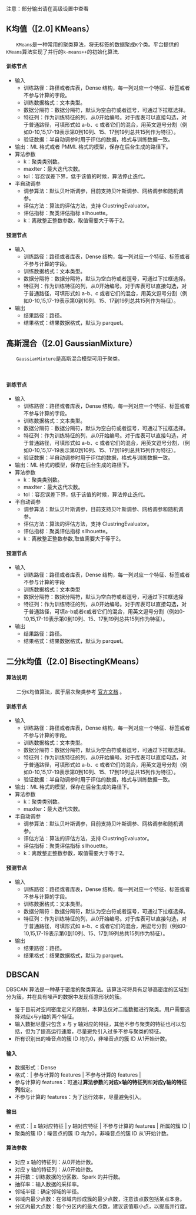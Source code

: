 注意：部分输出请在高级设置中查看

## K均值（[2.0] KMeans）

&nbsp;&nbsp;&nbsp;&nbsp;&nbsp;&nbsp;&nbsp;`KMeans`是一种常用的聚类算法，将无标签的数据聚成`K`个类。平台提供的`KMeans`算法实现了并行的`k-means++`的初始化算法.

#### 训练节点

- 输入
  - 训练路径：路径或者库表，Dense 结构，每一列对应一个特征、标签或者不参与计算的字段。
  - 训练数据格式：文本类型。
  - 数据分隔符：数据分隔符，默认为空白符或者逗号，可通过下拉框选择。
  - 特征列：作为训练特征的列，从0开始编号。对于库表可以直接勾选，对于普通路径，可填形式如 a-b、c 或者它们的混合，用英文逗号分割（例如0-10,15,17-19表示第0到10列、15、17到19列总共15列作为特征）。
  - 验证数据：半自动调参时用于评估的数据，格式与训练数据一致。
- 输出：ML 格式或者 PMML 格式的模型，保存在后台生成的路径下。
- 算法参数
  - k：聚类类别数。
  - maxIter：最大迭代次数。
  - tol：容忍误差下界，低于该值的时候，算法停止迭代。
- 半自动调参
  - 调参算法：默认贝叶斯调参，目前支持贝叶斯调参、网格调参和随机调参。
  - 评估方法：算法的评估方法，支持 ClustringEvaluator。
  - 评估指标：聚类评估指标 sllhouette。
  - k：离散整正整数参数，取值需要大于等于2。

#### 预测节点

- 输入
  - 训练路径：路径或者库表，Dense 结构，每一列对应一个特征、标签或者不参与计算的字段。
  - 训练数据格式：文本类型。
  - 数据分隔符：数据分隔符，默认为空白符或者逗号，可通过下拉框选择。
  - 特征列：作为训练特征的列，从0开始编号。对于库表可以直接勾选，对于普通路径，可填形式如 a-b、c 或者它们的混合，用英文逗号分割（例如0-10,15,17-19表示第0到10列、15、17到19列总共15列作为特征）。
- 输出
  - 结果路径：路径。
  - 结果格式：结果数据格式，默认为 parquet。

## 高斯混合（[2.0] GaussianMixture）

&nbsp;&nbsp;&nbsp;&nbsp;&nbsp;&nbsp;&nbsp;`GaussianMixture`是高斯混合模型可用于聚类。

​	

#### 训练节点

- 输入
  - 训练路径：路径或者库表，Dense 结构，每一列对应一个特征、标签或者不参与计算的字段。
  - 训练数据格式：文本类型。
  - 数据分隔符：数据分隔符，默认为空白符或者逗号，可通过下拉框选择。
  - 特征列：作为训练特征的列，从0开始编号。对于库表可以直接勾选，对于普通路径，可填形式如 a-b、c 或者它们的混合，用英文逗号分割，（例如0-10,15,17-19表示第0到10列、15、17到19列总共15列作为特征）。
  - 验证数据：半自动调参时用于评估的数据，格式与训练数据一致。
- 输出：ML 格式的模型，保存在后台生成的路径下。
- 算法参数
  - k：聚类类别数。
  - maxIter：最大迭代次数。
  - tol：容忍误差下界，低于该值的时候，算法停止迭代。
- 半自动调参
  - 调参算法：默认贝叶斯调参，目前支持贝叶斯调参、网格调参和随机调参。
  - 评估方法：算法的评估方法，支持 ClustringEvaluator。
  - 评估指标：聚类评估指标 sllhouette。
  - k：离散整正整数参数,取值需要大于等于2。

#### 预测节点

- 输入
  - 训练路径：路径或者库表，Dense 结构，每一列对应一个特征、标签或者不参与计算的字段
  - 训练数据格式：文本类型
  - 数据分隔符：数据分隔符，默认为空白符或者逗号，可通过下拉框选择
  - 特征列：作为训练特征的列，从0开始编号。对于库表可以直接勾选，对于普通路径，可填a-b或者c或者它们的混合，用英文逗号分割（例如0-10,15,17-19表示第0到10列、15、17到19列总共15列作为特征）。
- 输出
  - 结果路径：路径。 
  - 结果格式：结果数据格式，默认为 parquet。 

## 二分k均值（[2.0] BisectingKMeans）

#### 算法说明

&nbsp;&nbsp;&nbsp;&nbsp;&nbsp;&nbsp;&nbsp;二分`K`均值算法，属于层次聚类参考 [官方文档](http://citeseerx.ist.psu.edu/viewdoc/summary?doi=10.1.1.125.9225) 。

#### 训练节点

- 输入
  - 训练路径：路径或者库表，Dense 结构，每一列对应一个特征、标签或者不参与计算的字段。
  - 训练数据格式：文本类型。
  - 数据分隔符：数据分隔符，默认为空白符或者逗号，可通过下拉框选择。
  - 特征列：作为训练特征的列，从0开始编号。对于库表可以直接勾选，对于普通路径，可填形式如 a-b、c 或者它们的混合，用英文逗号分割（例如0-10,15,17-19表示第0到10列、15、17到19列总共15列作为特征）。
  - 验证数据：半自动调参时用于评估的数据，格式与训练数据一致。
- 输出：ML 格式的模型，保存在后台生成的路径下。
- 算法参数
  - k：聚类类别数。
  - maxIter：最大迭代次数。
- 半自动调参
  - 调参算法：默认贝叶斯调参，目前支持贝叶斯调参、网格调参和随机调参。
  - 评估方法：算法的评估方法，支持 ClustringEvaluator。
  - 评估指标：聚类评估指标 sllhouette。
  - k：离散整正整数参数，取值需要大于等于2。

#### 预测节点

- 输入
  - 训练路径：路径或者库表，Dense 结构，每一列对应一个特征、标签或者不参与计算的字段。
  - 训练数据格式：文本类型。
  - 数据分隔符：数据分隔符，默认为空白符或者逗号，可通过下拉框选择。
  - 特征列：作为训练特征的列，从0开始编号。对于库表可以直接勾选，对于普通路径，可填形式如 a-b、c 或者它们的混合，用逗号分割（例如0-10,15,17-19表示第0到10列、15、17到19列总共15列作为特征）。
- 输出
  - 结果路径：路径。
  - 结果格式：结果数据格式，默认为 parquet。

## DBSCAN

DBSCAN 算法是一种基于密度的聚类算法。该算法可将具有足够高密度的区域划分为簇，并在具有噪声的数据中发现任意形状的簇。

- 鉴于目前对空间密度定义的限制，本算法仅对二维数据进行聚类。用户需要选择对应x与y轴的两个特征。
- 输入数据尽量只包含 x 与 y 轴对应的特征，其他不参与聚类的特征也可以包括，但为了提高运行速度，尽量避免引入过多不参与聚类的特征。
- 所有识别出的噪音点的簇 ID 均为0，非噪音点的簇 ID 从1开始计数。

#### 输入 

- 数据形式：Dense
- 格式：| 参与计算的 features | 不参与计算的 features |
- 参与计算的 features：可通过**算法参数**的**对应x轴的特征列**和**对应y轴的特征列**指定。
- 不参与计算的 features：为了运行效率，尽量避免引入。

#### 输出

- 格式：| x 轴对应特征 | y 轴对应特征 | 不参与计算的 features | 所属的簇 ID |
- 聚类的簇 ID：噪音点的簇 ID 均为0，非噪音点的簇 ID 从1开始计数。

#### 算法参数

- 对应 x 轴的特征列：从0开始计数。
- 对应 y 轴的特征列：从0开始计数。
- 并行数：训练数据的分区数、Spark 的并行数。
- 抽样率：输入数据的采样率。
- 邻域半径：确定邻域的半径。
- 邻域内最少点数：在邻域内形成簇的最少点数，注意该点数包括某点本身。
- 分区内最大点数：每个分区内的最大点数，建议该值取小点，以提高并行度。
